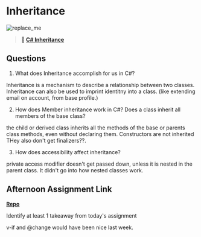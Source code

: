 # Inheritance

![replace_me](https://codeworks.blob.core.windows.net/public/assets/img/illustrations/placeholder.svg)

> **📖 [C# Inheritance](https://codeworksacademy.com/fs-student-guide/resources/wk10/04-Inheritance)**

## Questions

1. What does Inheritance accomplish for us in C#?

Inheritance is a mechanism to describe a relationship between two classes. Inheritance can also be used to imprint identitny into a class. (like extending email on account, from base profile.)

2. How does Member inheritance work in C#? Does a class inherit all members of the base class?

the child or derived class inherits all the methods of the base or parents class methods, even without declaring them. Constructors are not inherited THey also don't get finalizers??. 

3. How does accessibility affect inheritance?

private access modifier doesn't get passed down, unless it is nested in the parent class. It didn't go into how nested classes work. 


## Afternoon Assignment Link

**[Repo](https://github.com/mykealw/Contracted)**

Identify at least 1 takeaway from today's assignment

v-if and @change would have been nice last week. 